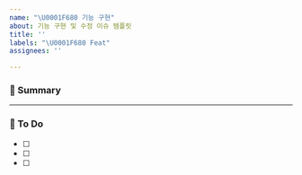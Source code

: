 ```yaml
---
name: "\U0001F680 기능 구현"
about: 기능 구현 및 수정 이슈 템플릿
title: ''
labels: "\U0001F680 Feat"
assignees: ''

---
```


### 🚀 Summary

<!-- A brief description of the issue. -->

---

### 📝 To Do

<!-- Write what you need to do -->

- [ ]
- [ ]
- [ ]
